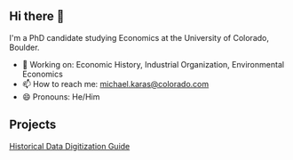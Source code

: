## Hi there 👋

I'm a PhD candidate studying Economics at the University of Colorado, Boulder.

- 🔭 Working on: Economic History, Industrial Organization, Environmental Economics
- 📫 How to reach me: [michael.karas@colorado.com](mailto:michael.karas@colorado.com)
- 😄 Pronouns: He/Him

## Projects

[Historical Data Digitization Guide](https://github.com/michael-richard-karas/historical-data-digitization-guide)

<!--
**michael-richard-karas/michael-richard-karas** is a ✨ _special_ ✨ repository because its `README.md` (this file) appears on your GitHub profile.

Here are some ideas to get you started:

- 🔭 I’m currently working on ...
- 🌱 I’m currently learning ...
- 👯 I’m looking to collaborate on ...
- 🤔 I’m looking for help with ...
- 💬 Ask me about ...
- 📫 How to reach me: ...
- 😄 Pronouns: ...
- ⚡ Fun fact: ...
-->
